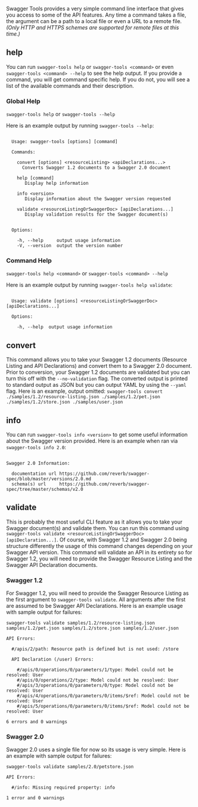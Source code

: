 Swagger Tools provides a very simple command line interface that gives you access to some of the API features.  Any time
a command takes a file, the argument can be a path to a local file or even a URL to a remote file.  _(Only HTTP and
HTTPS schemes are supported for remote files at this time.)_

## help

You can run `swagger-tools help` or `swagger-tools <command>` or even `swagger-tools <command> --help` to see the help
output.  If you provide a command, you will get command specific help.  If you do not, you will see a list of the
available commands and their description.

### Global Help

`swagger-tools help` or `swagger-tools --help`

Here is an example output by running `swagger-tools --help`:

```

  Usage: swagger-tools [options] [command]

  Commands:

    convert [options] <resourceListing> <apiDeclarations...>
      Converts Swagger 1.2 documents to a Swagger 2.0 document

    help [command]
       Display help information

    info <version>
       Display information about the Swagger version requested

    validate <resourceListingOrSwaggerDoc> [apiDeclarations...]
       Display validation results for the Swagger document(s)


  Options:

    -h, --help     output usage information
    -V, --version  output the version number

```

### Command Help

`swagger-tools help <command>` or `swagger-tools <command> --help`

Here is an example output by running `swagger-tools help validate`:

```

  Usage: validate [options] <resourceListingOrSwaggerDoc> [apiDeclarations...]

  Options:

    -h, --help  output usage information

```

## convert

This command allows you to take your Swagger 1.2 documents (Resource Listing and API Declarations) and convert them to a
Swagger 2.0 document.  Prior to conversion, your Swagger 1.2 documents are validated but you can turn this off with the
`--no-validation` flag.  The converted output is printed to standard output as JSON but you can output YAML by using the
`--yaml` flag.  Here is an example, output omitted:
`swagger-tools convert ./samples/1.2/resource-listing.json ./samples/1.2/pet.json ./samples/1.2/store.json ./samples/user.json`

## info

You can run `swagger-tools info <version>` to get some useful information about the Swagger version provided.  Here is
an example when ran via `swagger-tools info 2.0`:

```

Swagger 2.0 Information:

  documentation url https://github.com/reverb/swagger-spec/blob/master/versions/2.0.md
  schema(s) url     https://github.com/reverb/swagger-spec/tree/master/schemas/v2.0

```

## validate

This is probably the most useful CLI feature as it allows you to take your Swagger document(s) and validate them.  You
can run this command using `swagger-tools validate <resourceListingOrSwaggerDoc> [apiDeclaration...]`.  Of course, with
Swagger 1.2 and Swagger 2.0 being structure differently the usage of this command changes depending on your Swagger API
version.  This command will validate an API in its entirety so for Swagger 1.2, you will need to provide the Swagger
Resource Listing and the Swagger API Declaration documents.

### Swagger 1.2

For Swagger 1.2, you will need to provide the Swagger Resource Listing as the first argument to
`swagger-tools validate`.  All arguments after the first are assumed to be Swagger API Declarations.  Here is an example
usage with sample output for failures:

```
swagger-tools validate samples/1.2/resource-listing.json samples/1.2/pet.json samples/1.2/store.json samples/1.2/user.json

API Errors:

  #/apis/2/path: Resource path is defined but is not used: /store

  API Declaration (/user) Errors:

    #/apis/0/operations/0/parameters/1/type: Model could not be resolved: User
    #/apis/0/operations/2/type: Model could not be resolved: User
    #/apis/3/operations/0/parameters/0/type: Model could not be resolved: User
    #/apis/4/operations/0/parameters/0/items/$ref: Model could not be resolved: User
    #/apis/5/operations/0/parameters/0/items/$ref: Model could not be resolved: User

6 errors and 0 warnings
```

### Swagger 2.0

Swagger 2.0 uses a single file for now so its usage is very simple.  Here is an example with sample output for failures:

```
swagger-tools validate samples/2.0/petstore.json

API Errors:

  #/info: Missing required property: info

1 error and 0 warnings
```
